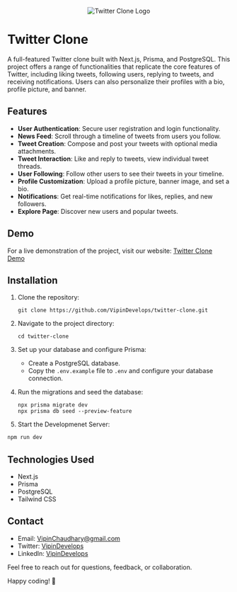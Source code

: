 <p align="center">
  <img src="https://logo.com/image-cdn/images/kts928pd/production/08207a1a4c3383abed17d2995786c44959ceaa91-1140x620.png?w=1080&q=72" alt="Twitter Clone Logo">
</p>

# Twitter Clone

A full-featured Twitter clone built with Next.js, Prisma, and PostgreSQL. This project offers a range of functionalities that replicate the core features of Twitter, including liking tweets, following users, replying to tweets, and receiving notifications. Users can also personalize their profiles with a bio, profile picture, and banner.

## Features

- **User Authentication**: Secure user registration and login functionality.
- **News Feed**: Scroll through a timeline of tweets from users you follow.
- **Tweet Creation**: Compose and post your tweets with optional media attachments.
- **Tweet Interaction**: Like and reply to tweets, view individual tweet threads.
- **User Following**: Follow other users to see their tweets in your timeline.
- **Profile Customization**: Upload a profile picture, banner image, and set a bio.
- **Notifications**: Get real-time notifications for likes, replies, and new followers.
- **Explore Page**: Discover new users and popular tweets.

## Demo

For a live demonstration of the project, visit our website: [Twitter Clone Demo](https://twitter-clone-4woe6lmf0-vipindevelops.vercel.app/users/1a7ca09e-6ce1-4d58-a460-09ba831d31ed)

## Installation

1. Clone the repository:

   ```
   git clone https://github.com/VipinDevelops/twitter-clone.git
   ```

2. Navigate to the project directory:
   ```
   cd twitter-clone
   ```
3. Set up your database and configure Prisma:
   - Create a PostgreSQL database.
   - Copy the `.env.example` file to `.env` and configure your database connection.
4. Run the migrations and seed the database:

   ```
   npx prisma migrate dev
   npx prisma db seed --preview-feature

   ```

5. Start the Developmenet Server:

```bash
npm run dev

```

## Technologies Used

- Next.js
- Prisma
- PostgreSQL
- Tailwind CSS

## Contact

- Email: VipinChaudhary@gmail.com
- Twitter: [VipinDevelops](https://twitter.com/VipinDevelops)
- LinkedIn: [VipinDevelops](https://www.linkedin.com/in/vipindevelops/)

Feel free to reach out for questions, feedback, or collaboration.

Happy coding! 🚀